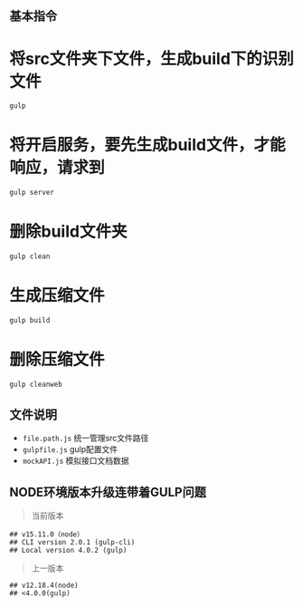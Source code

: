 ## 基本指令
# 将src文件夹下文件，生成build下的识别文件
```bash
gulp
```
# 将开启服务，要先生成build文件，才能响应，请求到
```bash
gulp server
```
# 删除build文件夹
```bash
gulp clean
```

# 生成压缩文件
```bash
gulp build
```
# 删除压缩文件
```bash
gulp cleanweb
```

## 文件说明
* `file.path.js` 统一管理src文件路径
* `gulpfile.js` gulp配置文件
* `mockAPI.js` 模拟接口文档数据

## NODE环境版本升级连带着GULP问题
> 当前版本
```
## v15.11.0（node） 
## CLI version 2.0.1 (gulp-cli)
## Local version 4.0.2 (gulp)
```
> 上一版本
```
## v12.18.4(node)
## <4.0.0(gulp)
```